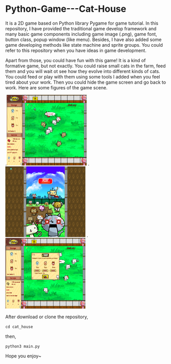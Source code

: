 # Python-Game---Cat-House
It is a 2D game based on Python library Pygame for game tutorial.
In this repository, I have provided the traditional game develop framework and many basic game components including game image (.png), game font, button class, popup window (like menu). 
Besides, I have also added some game developing methods like state machine and sprite groups. You could refer to this repository when you have ideas in game development.

Apart from those, you could have fun with this game! It is a kind of formative game, but not exactly. You could raise small cats in the farm, feed them and you will wait ot see how they evolve into
different kinds of cats. You could feed or play with them using some tools I added when you feel tired about your work. Then you could hide the game screen and go back to work. Here are some figures of the game scene.

.<img src="https://github.com/ZhemingX/Python-Game---Cat-House/blob/master/readme_figures/ingame.png" width="250" height="220" />
.<img src="https://github.com/ZhemingX/Python-Game---Cat-House/blob/master/readme_figures/start.png" width="250" height="220" />
.<img src="https://github.com/ZhemingX/Python-Game---Cat-House/blob/master/readme_figures/shop.png" width="250" height="220" />

After download or clone the repository,
```
cd cat_house
```
then,
```
python3 main.py
```
Hope you enjoy~
